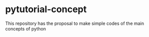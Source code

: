 # pytutorial-concept
This repository has the proposal to make simple codes of the main concepts of python
